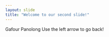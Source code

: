 ```yaml
---
layout: slide
title: "Welcome to our second slide!"
---
```

Gafour Panolong
Use the left arrow to go back!

